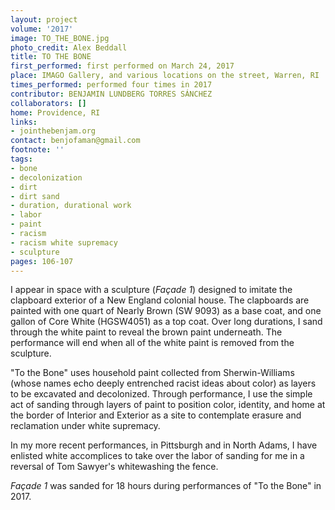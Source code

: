 ```yaml
---
layout: project
volume: '2017'
image: TO_THE_BONE.jpg
photo_credit: Alex Beddall
title: TO THE BONE
first_performed: first performed on March 24, 2017
place: IMAGO Gallery, and various locations on the street, Warren, RI
times_performed: performed four times in 2017
contributor: BENJAMIN LUNDBERG TORRES SÁNCHEZ
collaborators: []
home: Providence, RI
links:
- jointhebenjam.org
contact: benjofaman@gmail.com
footnote: ''
tags:
- bone
- decolonization
- dirt
- dirt sand
- duration, durational work
- labor
- paint
- racism
- racism white supremacy
- sculpture
pages: 106-107
---
```


I appear in space with a sculpture (_Façade 1_) designed to imitate the clapboard exterior of a New England colonial house. The clapboards are painted with one quart of Nearly Brown (SW 9093) as a base coat, and one gallon of Core White (HGSW4051) as a top coat. Over long durations, I sand through the white paint to reveal the brown paint underneath. The performance will end when all of the white paint is removed from the sculpture.

"To the Bone" uses household paint collected from Sherwin-Williams (whose names echo deeply entrenched racist ideas about color) as layers to be excavated and decolonized. Through performance, I use the simple act of sanding through layers of paint to position color, identity, and home at the border of Interior and Exterior as a site to contemplate erasure and reclamation under white supremacy.

In my more recent performances, in Pittsburgh and in North Adams, I have enlisted white accomplices to take over the labor of sanding for me in a reversal of Tom Sawyer's whitewashing the fence.

_Façade 1_ was sanded for 18 hours during performances of "To the Bone" in 2017.
